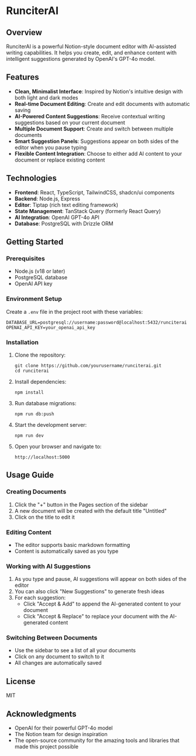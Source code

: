 # RunciterAI

## Overview

RunciterAI is a powerful Notion-style document editor with AI-assisted writing capabilities. It helps you create, edit, and enhance content with intelligent suggestions generated by OpenAI's GPT-4o model.

## Features

- **Clean, Minimalist Interface**: Inspired by Notion's intuitive design with both light and dark modes
- **Real-time Document Editing**: Create and edit documents with automatic saving
- **AI-Powered Content Suggestions**: Receive contextual writing suggestions based on your current document
- **Multiple Document Support**: Create and switch between multiple documents
- **Smart Suggestion Panels**: Suggestions appear on both sides of the editor when you pause typing
- **Flexible Content Integration**: Choose to either add AI content to your document or replace existing content

## Technologies

- **Frontend**: React, TypeScript, TailwindCSS, shadcn/ui components
- **Backend**: Node.js, Express
- **Editor**: Tiptap (rich text editing framework)
- **State Management**: TanStack Query (formerly React Query)
- **AI Integration**: OpenAI GPT-4o API
- **Database**: PostgreSQL with Drizzle ORM

## Getting Started

### Prerequisites

- Node.js (v18 or later)
- PostgreSQL database
- OpenAI API key

### Environment Setup

Create a `.env` file in the project root with these variables:

```
DATABASE_URL=postgresql://username:password@localhost:5432/runciterai
OPENAI_API_KEY=your_openai_api_key
```

### Installation

1. Clone the repository:
   ```
   git clone https://github.com/yourusername/runciterai.git
   cd runciterai
   ```

2. Install dependencies:
   ```
   npm install
   ```

3. Run database migrations:
   ```
   npm run db:push
   ```

4. Start the development server:
   ```
   npm run dev
   ```

5. Open your browser and navigate to:
   ```
   http://localhost:5000
   ```

## Usage Guide

### Creating Documents

1. Click the "+" button in the Pages section of the sidebar
2. A new document will be created with the default title "Untitled"
3. Click on the title to edit it

### Editing Content

- The editor supports basic markdown formatting
- Content is automatically saved as you type

### Working with AI Suggestions

1. As you type and pause, AI suggestions will appear on both sides of the editor
2. You can also click "New Suggestions" to generate fresh ideas
3. For each suggestion:
   - Click "Accept & Add" to append the AI-generated content to your document
   - Click "Accept & Replace" to replace your document with the AI-generated content

### Switching Between Documents

- Use the sidebar to see a list of all your documents
- Click on any document to switch to it
- All changes are automatically saved

## License

MIT

## Acknowledgments

- OpenAI for their powerful GPT-4o model
- The Notion team for design inspiration
- The open-source community for the amazing tools and libraries that made this project possible
